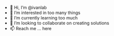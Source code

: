 - 👋 Hi, I’m @ivanlab
- 👀 I’m interested in too many things
- 🌱 I’m currently learning too much 
- 💞️ I’m looking to collaborate on creating solutions
- 📫 Reach me ... here

<!---
ivanlab/ivanlab is a ✨ special ✨ repository because its `README.md` (this file) appears on your GitHub profile.
You can click the Preview link to take a look at your changes.
--->
